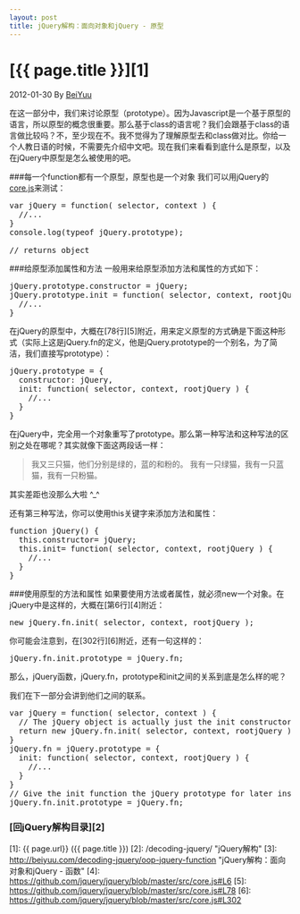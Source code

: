 ```yaml
---
layout: post
title: jQuery解构：面向对象和jQuery - 原型
---
```

# [{{ page.title }}][1]
2012-01-30 By [BeiYuu][]

在这一部分中，我们来讨论原型（prototype）。因为Javascript是一个基于原型的语言，所以原型的概念很重要。那么基于class的语言呢？我们会跟基于class的语言做比较吗？不，至少现在不。我不觉得为了理解原型去和class做对比。你给一个人教日语的时候，不需要先介绍中文吧。现在我们来看看到底什么是原型，以及在jQuery中原型是怎么被使用的吧。

###每一个function都有一个原型，原型也是一个对象
我们可以用jQuery的[core.js](https://github.com/jquery/jquery/blob/master/src/core.js)来测试：

<pre class="prettyprint">
var jQuery = function( selector, context ) {
  //...
}
console.log(typeof jQuery.prototype);
 
// returns object
</pre>

###给原型添加属性和方法
一般用来给原型添加方法和属性的方式如下：

<pre class="prttyprint">
jQuery.prototype.constructor = jQuery;
jQuery.prototype.init = function( selector, context, rootjQuery ) {
  //...
}
</pre>

在jQuery的原型中，大概在[78行][5]附近，用来定义原型的方式确是下面这种形式（实际上这是jQuery.fn的定义，他是jQuery.prototype的一个别名，为了简洁，我们直接写prototype）：
<pre class="prettyprint">
jQuery.prototype = {
  constructor: jQuery,
  init: function( selector, context, rootjQuery ) {
    //...
  }
}
</pre>

在jQuery中，完全用一个对象重写了prototype。那么第一种写法和这种写法的区别之处在哪呢？其实就像下面这两段话一样：

> 我又三只猫，他们分别是绿的，蓝的和粉的。
> 我有一只绿猫，我有一只蓝猫，我有一只粉猫。

其实差距也没那么大啦 ^_^

还有第三种写法，你可以使用this关键字来添加方法和属性：

<pre class="prettyprint">
function jQuery() {
  this.constructor= jQuery;
  this.init= function( selector, context, rootjQuery ) {
    //...
  }
}
</pre>

###使用原型的方法和属性
如果要使用方法或者属性，就必须new一个对象。在jQuery中是这样的，大概在[第6行][4]附近：

<pre class="prettyprint">
new jQuery.fn.init( selector, context, rootjQuery );
</pre>

你可能会注意到，在[302行][6]附近，还有一句这样的：
<pre class="prettyprint">
jQuery.fn.init.prototype = jQuery.fn;
</pre>

那么，jQuery函数，jQuery.fn，prototype和init之间的关系到底是怎么样的呢？

我们在下一部分会讲到他们之间的联系。

<pre class="prettyprint">
var jQuery = function( selector, context ) {
  // The jQuery object is actually just the init constructor 'enhanced'
  return new jQuery.fn.init( selector, context, rootjQuery );
}
jQuery.fn = jQuery.prototype = {
  init: function( selector, context, rootjQuery ) {
    //...
  }
}
// Give the init function the jQuery prototype for later instantiation
jQuery.fn.init.prototype = jQuery.fn;
</pre>

### [回jQuery解构目录][2]
[BeiYuu]:    http://beiyuu.com  "BeiYuu"
[jQuery]:   http://jquery.com/ "jQuery"
[1]:    {{ page.url}}  ({{ page.title }})
[2]:    /decoding-jquery/ "jQuery解构"
[3]:    http://beiyuu.com/decoding-jquery/oop-jquery-function "jQuery解构：面向对象和jQuery - 函数"
[4]:    https://github.com/jquery/jquery/blob/master/src/core.js#L6
[5]:    https://github.com/jquery/jquery/blob/master/src/core.js#L78
[6]:    https://github.com/jquery/jquery/blob/master/src/core.js#L302
